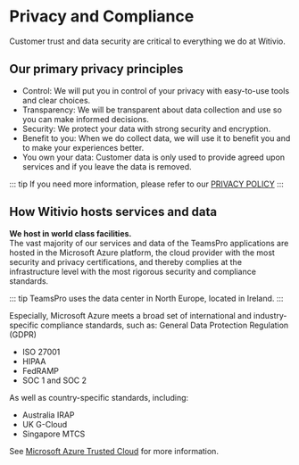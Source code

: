 # Privacy and Compliance

Customer trust and data security are critical to everything we do at Witivio.

## Our primary privacy principles

- Control: We will put you in control of your privacy with easy-to-use tools and clear choices.
- Transparency: We will be transparent about data collection and use so you can make informed decisions.
- Security: We protect your data with strong security and encryption.
- Benefit to you: When we do collect data, we will use it to benefit you and to make your experiences better.
- You own your data: Customer data is only used to provide agreed upon services and if you leave the data is removed.

::: tip
If you need more information, please refer to our [PRIVACY POLICY](https://www.teams-pro.com/en/privacy-policy/)
:::

## How Witivio hosts services and data

**We host in world class facilities.**  
The vast majority of our services and data of the TeamsPro applications are hosted in the Microsoft Azure platform, the cloud provider with the most security and privacy certifications, and thereby complies at the infrastructure level with the most rigorous security and compliance standards.  

::: tip
TeamsPro uses the data center in North Europe, located in Ireland.
:::

Especially, Microsoft Azure meets a broad set of international and industry-specific compliance standards, such as:
General Data Protection Regulation (GDPR)
- ISO 27001
- HIPAA
- FedRAMP
- SOC 1 and SOC 2

As well as country-specific standards, including:
- Australia IRAP
- UK G-Cloud
- Singapore MTCS

See [Microsoft Azure Trusted Cloud](https://azure.microsoft.com/en-us/overview/trusted-cloud/) for more information.

<Classification label="public" />